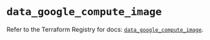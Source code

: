 # `data_google_compute_image`

Refer to the Terraform Registry for docs: [`data_google_compute_image`](https://registry.terraform.io/providers/hashicorp/google/5.18.0/docs/data-sources/compute_image).
